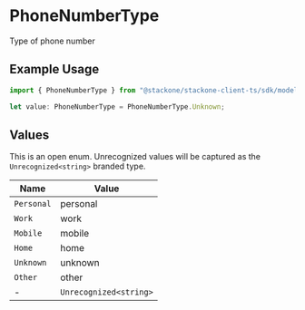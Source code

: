 # PhoneNumberType

Type of phone number

## Example Usage

```typescript
import { PhoneNumberType } from "@stackone/stackone-client-ts/sdk/models/shared";

let value: PhoneNumberType = PhoneNumberType.Unknown;
```

## Values

This is an open enum. Unrecognized values will be captured as the `Unrecognized<string>` branded type.

| Name                   | Value                  |
| ---------------------- | ---------------------- |
| `Personal`             | personal               |
| `Work`                 | work                   |
| `Mobile`               | mobile                 |
| `Home`                 | home                   |
| `Unknown`              | unknown                |
| `Other`                | other                  |
| -                      | `Unrecognized<string>` |